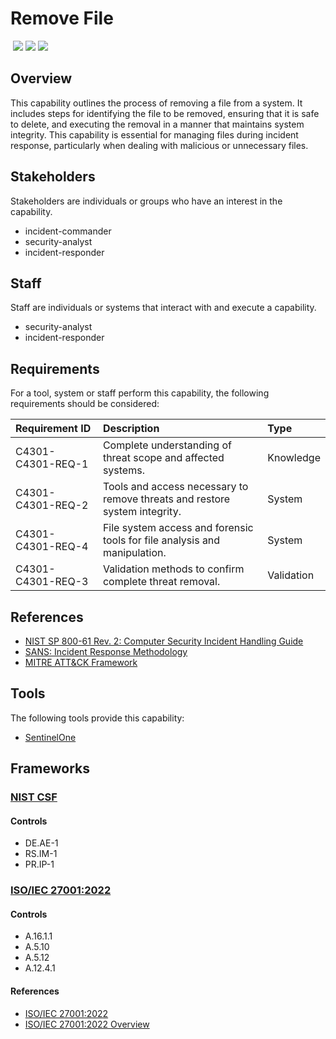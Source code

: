 # Remove File
&nbsp;![](https://img.shields.io/badge/ID-C4301-blue)&nbsp;![](https://img.shields.io/badge/Phase-Eradication_%28P0004%29-blue)&nbsp;![](https://img.shields.io/badge/Category-File-blue)
## Overview
This capability outlines the process of removing a file from a system. It includes steps for identifying the file to be removed, ensuring that it is safe to delete, and executing the removal in a manner that maintains system integrity. This capability is essential for managing files during incident response, particularly when dealing with malicious or unnecessary files.

## Stakeholders
Stakeholders are individuals or groups who have an interest in the capability.

- incident-commander
- security-analyst
- incident-responder

## Staff
Staff are individuals or systems that interact with and execute a capability.

- security-analyst
- incident-responder

## Requirements
For a tool, system or staff perform this capability, the following requirements should be considered:

| Requirement ID | Description | Type |
| :--- | :--- | :--- |
| C4301-C4301-REQ-1 | Complete understanding of threat scope and affected systems. | Knowledge|
| C4301-C4301-REQ-2 | Tools and access necessary to remove threats and restore system integrity. | System|
| C4301-C4301-REQ-4 | File system access and forensic tools for file analysis and manipulation. | System|
| C4301-C4301-REQ-3 | Validation methods to confirm complete threat removal. | Validation|

## References

- [NIST SP 800-61 Rev. 2: Computer Security Incident Handling Guide](https://csrc.nist.gov/publications/detail/sp/800-61/rev-2/final)
- [SANS: Incident Response Methodology](https://www.sans.org/white-papers/33901/)
- [MITRE ATT&CK Framework](https://attack.mitre.org/)
## Tools
The following tools provide this capability:

- [SentinelOne](../tool/sentinelone/C4301.md)

## Frameworks
### [NIST CSF](../frameworks/F0003.md)

#### Controls

- DE.AE-1 
- RS.IM-1 
- PR.IP-1 

### [ISO/IEC 27001:2022](../frameworks/F0002.md)

#### Controls

- A.16.1.1 
- A.5.10 
- A.5.12 
- A.12.4.1 

#### References

- [ISO/IEC 27001:2022](https://www.iso.org/standard/82875.html)
- [ISO/IEC 27001:2022 Overview](https://www.iso.org/isoiec-27001-information-security.html)